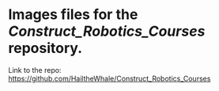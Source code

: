# Images files for the *Construct_Robotics_Courses* repository. 
Link to the repo: https://github.com/HailtheWhale/Construct_Robotics_Courses
